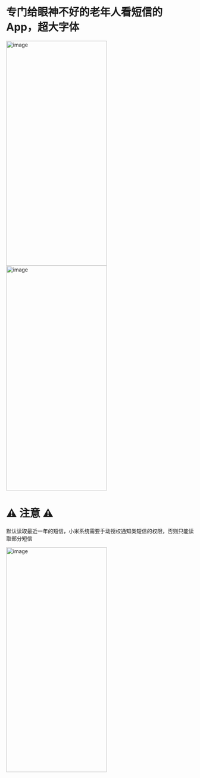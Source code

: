 # 专门给眼神不好的老年人看短信的 App，超大字体

<img width="270" height="603" alt="image" src="https://github.com/user-attachments/assets/88c56863-8c61-4d81-a1f0-7863bfdf0dfd" />

<img width="270" height="603" alt="image" src="https://github.com/user-attachments/assets/a5837b41-995f-464f-a6e7-27e5af0b900f" />

# ⚠️ 注意 ⚠️
默认读取最近一年的短信，小米系统需要手动授权通知类短信的权限，否则只能读取部分短信

<img width="270" height="603" alt="image" src="https://github.com/user-attachments/assets/f6ba8f45-e4b2-4a63-a5f1-c07006e67cc0" />


